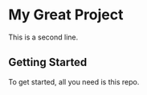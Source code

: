 # My Great Project
This is a second line.

## Getting Started
To get started, all you need is this repo.
